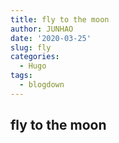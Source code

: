 ```yaml
---
title: fly to the moon
author: JUNHAO
date: '2020-03-25'
slug: fly
categories:
  - Hugo
tags:
  - blogdown
---
```

## fly to the moon